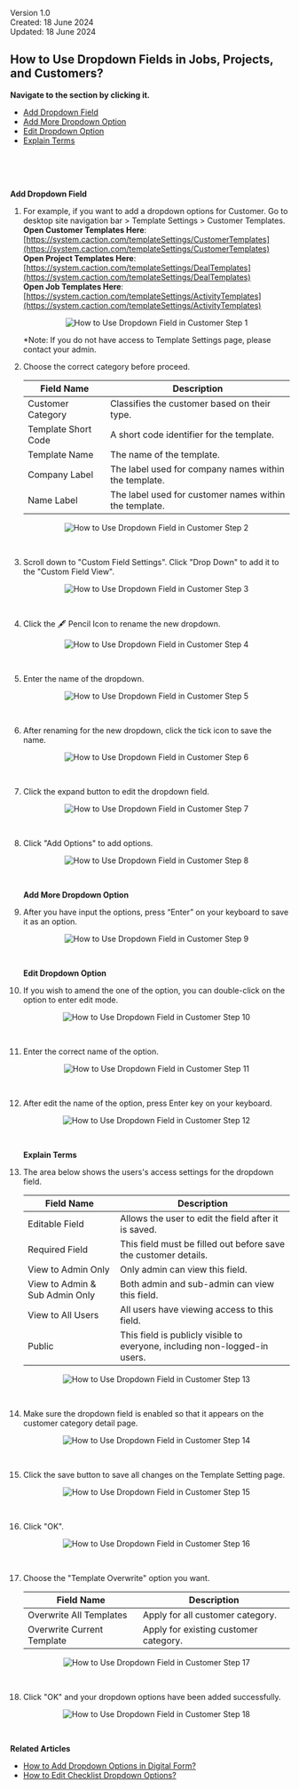 Version 1.0<br>
Created: 18 June 2024<br>
Updated: 18 June 2024<br>
## How to Use Dropdown Fields in Jobs, Projects, and Customers?

**Navigate to the section by clicking it.**<br>

- [Add Dropdown Field](#section1)<br>
- [Add More Dropdown Option](#section2)<br>
- [Edit Dropdown Option](#section3)<br>
- [Explain Terms](#section4)

<br><br><br>

   <a id="section1"></a>

   **Add Dropdown Field**

1. For example, if you want to add a dropdown options for Customer. Go to desktop site navigation bar > Template Settings > Customer Templates.<br>
   **Open Customer Templates Here**: [https://system.caction.com/templateSettings/CustomerTemplates](https://system.caction.com/templateSettings/CustomerTemplates)<br>
   **Open Project Templates Here**: [https://system.caction.com/templateSettings/DealTemplates](https://system.caction.com/templateSettings/DealTemplates)<br>
   **Open Job Templates Here**: [https://system.caction.com/templateSettings/ActivityTemplates](https://system.caction.com/templateSettings/ActivityTemplates)<br>

   <p align="center">
     <img src="img/How_to_Use_Dropdown_Field_in_Customer_Step_1.png" alt="How to Use Dropdown Field in Customer Step 1">
   </p>

   *Note: If you do not have access to Template Settings page, please contact your admin.<br>

2. Choose the correct category before proceed.<br>
   
    | Field Name| Description |
    |-------|---------|
    | Customer Category | Classifies the customer based on their type. |
    | Template Short Code | A short code identifier for the template. |
    | Template Name | The name of the template. |
    | Company Label| The label used for company names within the template. |
    | Name Label | The label used for customer names within the template. |
   
   <p align="center">
     <img src="img/How_to_Use_Dropdown_Field_in_Customer_Step_2.png" alt="How to Use Dropdown Field in Customer Step 2">
   </p><br>

3. Scroll down to "Custom Field Settings". Click "Drop Down" to add it to the "Custom Field View".<br>

   <p align="center">
     <img src="img/How_to_Use_Dropdown_Field_in_Customer_Step_3.png" alt="How to Use Dropdown Field in Customer Step 3">
   </p><br>
   
4. Click the 🖋️ Pencil Icon to rename the new dropdown.<br>

   <p align="center">
     <img src="img/How_to_Use_Dropdown_Field_in_Customer_Step_4.png" alt="How to Use Dropdown Field in Customer Step 4">
   </p><br>
  
5. Enter the name of the dropdown.<br>

   <p align="center">
     <img src="img/How_to_Use_Dropdown_Field_in_Customer_Step_5.png" alt="How to Use Dropdown Field in Customer Step 5">
   </p><br>

6. After renaming for the new dropdown, click the tick icon to save the name.<br>

   <p align="center">
     <img src="img/How_to_Use_Dropdown_Field_in_Customer_Step_6.png" alt="How to Use Dropdown Field in Customer Step 6">
   </p><br>
  
7. Click the expand button to edit the dropdown field.<br>

   <p align="center">
     <img src="img/How_to_Use_Dropdown_Field_in_Customer_Step_7.png" alt="How to Use Dropdown Field in Customer Step 7">
   </p><br>
  
8. Click "Add Options" to add options.<br>

   <p align="center">
     <img src="img/How_to_Use_Dropdown_Field_in_Customer_Step_8.png" alt="How to Use Dropdown Field in Customer Step 8">
   </p><br>
  
    <a id="section2"></a>

   **Add More Dropdown Option**

9. After you have input the options, press “Enter” on your keyboard to save it as an option.<br>

   <p align="center">
     <img src="img/How_to_Use_Dropdown_Field_in_Customer_Step_9.png" alt="How to Use Dropdown Field in Customer Step 9">
   </p><br>
   
    <a id="section3"></a>

    **Edit Dropdown Option**

10. If you wish to amend the one of the option, you can double-click on the option to enter edit mode.

    <p align="center">
      <img src="img/How_to_Use_Dropdown_Field_in_Customer_Step_10.png" alt="How to Use Dropdown Field in Customer Step 10">
    </p><br>

11. Enter the correct name of the option.

    <p align="center">
      <img src="img/How_to_Use_Dropdown_Field_in_Customer_Step_11.png" alt="How to Use Dropdown Field in Customer Step 11">
    </p><br>

12. After edit the name of the option, press Enter key on your keyboard.

    <p align="center">
      <img src="img/How_to_Use_Dropdown_Field_in_Customer_Step_12.png" alt="How to Use Dropdown Field in Customer Step 12">
    </p><br>

    <a id="section4"></a>

    **Explain Terms**

13. The area below shows the users's access settings for the dropdown field.

    | Field Name| Description |
    |-------|---------|
    | Editable Field | Allows the user to edit the field after it is saved. |
    | Required Field | This field must be filled out before save the customer details. |
    | View to Admin Only | Only admin can view this field. |
    | View to Admin & Sub Admin Only| Both admin and sub-admin can view this field. |
    | View to All Users | All users have viewing access to this field. |
    | Public | This field is publicly visible to everyone, including non-logged-in users.|

    <p align="center">
      <img src="img/How_to_Use_Dropdown_Field_in_Customer_Step_13.png" alt="How to Use Dropdown Field in Customer Step 13">
    </p><br>   

14. Make sure the dropdown field is enabled so that it appears on the customer category detail page.<br>

    <p align="center">
      <img src="img/How_to_Use_Dropdown_Field_in_Customer_Step_14.png" alt="How to Use Dropdown Field in Customer Step 14">
    </p><br>

 15. Click the save button to save all changes on the Template Setting page.<br>

     <p align="center">
       <img src="img/How_to_Use_Dropdown_Field_in_Customer_Step_15.png" alt="How to Use Dropdown Field in Customer Step 15">
     </p><br>

 16. Click "OK".

     <p align="center">
       <img src="img/How_to_Use_Dropdown_Field_in_Customer_Step_16.png" alt="How to Use Dropdown Field in Customer Step 16">
     </p><br>

 17. Choose the "Template Overwrite" option you want.<br>

     | Field Name| Description |
     |-------|---------|
     | Overwrite All Templates | Apply for all customer category. |
     | Overwrite Current Template | Apply for existing customer category. |
    
     <p align="center">
       <img src="img/How_to_Use_Dropdown_Field_in_Customer_Step_17.png" alt="How to Use Dropdown Field in Customer Step 17">
     </p><br>

 18. Click "OK" and your dropdown options have been added successfully.<br>

     <p align="center">
       <img src="img/How_to_Use_Dropdown_Field_in_Customer_Step_18.png" alt="How to Use Dropdown Field in Customer Step 18">
     </p><br>


**Related Articles**<br>
- [How to Add Dropdown Options in Digital Form?](Add_Dropdown_Options_in_Digital_Form.md)
- [How to Edit Checklist Dropdown Options?](Edit_Checklist_Dropdown_Options.md)

<!-- [Link Text](https://support.caction.com/How_to_Use_Dropdown_Field_in_Job_Project_Customer.html) -->
